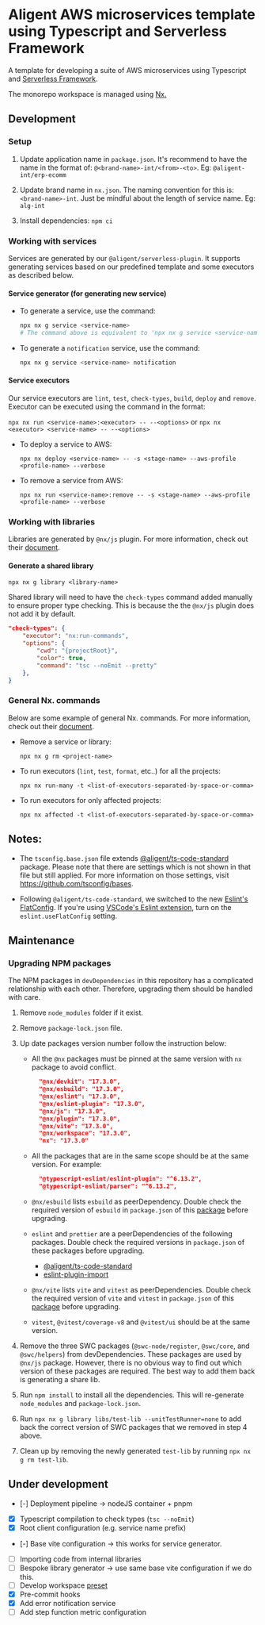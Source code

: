 # Aligent AWS microservices template using Typescript and Serverless Framework

A template for developing a suite of AWS microservices using Typescript and [Serverless Framework](https://www.serverless.com/framework/docs).

The monorepo workspace is managed using [Nx.](https://nx.dev)

## Development

### Setup

1. Update application name in `package.json`. It's recommend to have the name in the format of: `@<brand-name>-int/<from>-<to>`. Eg: `@aligent-int/erp-ecomm`

2. Update brand name in `nx.json`. The naming convention for this is: `<brand-name>-int`. Just be mindful about the length of service name. Eg: `alg-int`

3. Install dependencies: `npm ci`

### Working with services

Services are generated by our `@aligent/serverless-plugin`. It supports generating services based on our predefined template and some executors as described below.

#### Service generator (for generating new service)

- To generate a service, use the command:

  ```bash
  npx nx g service <service-name>
  # The command above is equivalent to 'npx nx g service <service-name> general'
  ```

- To generate a `notification` service, use the command:
  ```bash
  npx nx g service <service-name> notification
  ```

#### Service executors

Our service executors are `lint`, `test`, `check-types`, `build`, `deploy` and `remove`. Executor can be executed using the command in the format:

`npx nx run <service-name>:<executor> -- --<options>` or `npx nx <executor> <service-name> -- --<options>`

- To deploy a service to AWS:

  `npx nx deploy <service-name> -- -s <stage-name> --aws-profile <profile-name> --verbose`

- To remove a service from AWS:

  `npx nx run <service-name>:remove -- -s <stage-name> --aws-profile <profile-name> --verbose`

### Working with libraries

Libraries are generated by `@nx/js` plugin. For more information, check out their [document](https://nx.dev/packages/js).

#### Generate a shared library

`npx nx g library <library-name>`

Shared library will need to have the `check-types` command added manually to ensure proper type checking. This is because the the `@nx/js` plugin does not add it by default.

```json
"check-types": {
    "executor": "nx:run-commands",
    "options": {
        "cwd": "{projectRoot}",
        "color": true,
        "command": "tsc --noEmit --pretty"
    },
}
```

### General Nx. commands

Below are some example of general Nx. commands. For more information, check out their [document](https://nx.dev/packages/nx/documents).

- Remove a service or library:

  `npx nx g rm <project-name>`

- To run executors (`lint`, `test`, `format`, etc..) for all the projects:

  `npx nx run-many -t <list-of-executors-separated-by-space-or-comma>`

- To run executors for only affected projects:

  `npx nx affected -t <list-of-executors-separated-by-space-or-comma>`

## Notes:

- The `tsconfig.base.json` file extends [@aligent/ts-code-standard](https://bitbucket.org/aligent/ts-code-standards/src/main) package. Please note that there are settings which is not shown in that file but still applied. For more information on those settings, visit https://github.com/tsconfig/bases.

- Following `@aligent/ts-code-standard`, we switched to the new [Eslint's FlatConfig](https://eslint.org/blog/2022/08/new-config-system-part-2/). If you're using [VSCode's Eslint extension](https://marketplace.visualstudio.com/items?itemName=dbaeumer.vscode-eslint), turn on the `eslint.useFlatConfig` setting.

## Maintenance

### Upgrading NPM packages

The NPM packages in `devDependencies` in this repository has a complicated relationship with each other. Therefore, upgrading them should be handled with care.

1. Remove `node_modules` folder if it exist.
2. Remove `package-lock.json` file.
3. Up date packages version number follow the instruction below:

   - All the `@nx` packages must be pinned at the same version with `nx` package to avoid conflict.

     ```json
       "@nx/devkit": "17.3.0",
       "@nx/esbuild": "17.3.0",
       "@nx/eslint": "17.3.0",
       "@nx/eslint-plugin": "17.3.0",
       "@nx/js": "17.3.0",
       "@nx/plugin": "17.3.0",
       "@nx/vite": "17.3.0",
       "@nx/workspace": "17.3.0",
       "nx": "17.3.0"
     ```

   - All the packages that are in the same scope should be at the same version. For example:

     ```json
       "@typescript-eslint/eslint-plugin": "^6.13.2",
       "@typescript-eslint/parser": "^6.13.2",
     ```

   - `@nx/esbuild` lists `esbuild` as peerDependency. Double check the required version of `esbuild` in `package.json` of this [package](https://www.npmjs.com/package/@nx/esbuild?activeTab=code) before upgrading.

   - `eslint` and `prettier` are a peerDependencies of the following packages. Double check the required versions in `package.json` of these packages before upgrading.
     - [@aligent/ts-code-standard](https://github.com/aligent/ts-code-standards/blob/main/package.json)
     - [eslint-plugin-import](https://www.npmjs.com/package/eslint-plugin-import?activeTab=code)
   - `@nx/vite` lists `vite` and `vitest` as peerDependencies. Double check the required version of `vite` and `vitest` in `package.json` of this [package](https://www.npmjs.com/package/@nx/vite?activeTab=code) before upgrading.
   - `vitest`, `@vitest/coverage-v8` and `@vitest/ui` should be at the same version.

4. Remove the three SWC packages (`@swc-node/register`, `@swc/core`, and `@swc/helpers`) from devDependencies. These packages are used by `@nx/js` package. However, there is no obvious way to find out which version of these packages are required. The best way to add them back is generating a share lib.

5. Run `npm install` to install all the dependencies. This will re-generate `node_modules` and `package-lock.json`.

6. Run `npx nx g library libs/test-lib --unitTestRunner=none` to add back the correct version of SWC packages that we removed in step 4 above.

7. Clean up by removing the newly generated `test-lib` by running `npx nx g rm test-lib`.

## Under development

- [-] Deployment pipeline -> nodeJS container + pnpm
- [x] Typescript compilation to check types (`tsc --noEmit`)
- [x] Root client configuration (e.g. service name prefix)
- [-] Base vite configuration -> this works for service generator.
- [ ] Importing code from internal libraries
- [ ] Bespoke library generator -> use same base vite configuration if we do this.
- [ ] Develop workspace [preset](https://nx.dev/extending-nx/recipes/create-preset)
- [x] Pre-commit hooks
- [x] Add error notification service
- [ ] Add step function metric configuration
